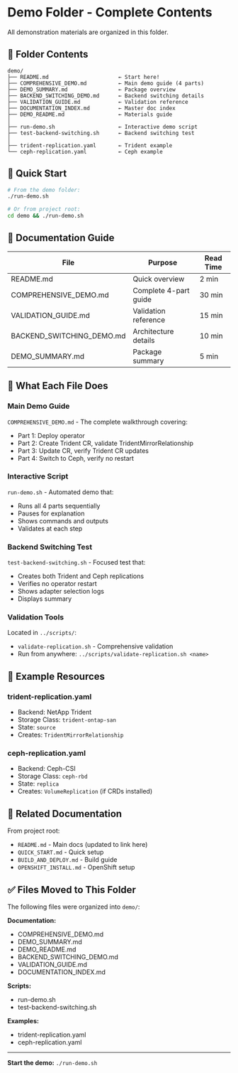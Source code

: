 # Demo Folder - Complete Contents

All demonstration materials are organized in this folder.

## 📁 **Folder Contents**

```
demo/
├── README.md                      ← Start here!
├── COMPREHENSIVE_DEMO.md          ← Main demo guide (4 parts)
├── DEMO_SUMMARY.md                ← Package overview
├── BACKEND_SWITCHING_DEMO.md      ← Backend switching details
├── VALIDATION_GUIDE.md            ← Validation reference
├── DOCUMENTATION_INDEX.md         ← Master doc index
├── DEMO_README.md                 ← Materials guide
│
├── run-demo.sh                    ← Interactive demo script
├── test-backend-switching.sh      ← Backend switching test
│
├── trident-replication.yaml       ← Trident example
└── ceph-replication.yaml          ← Ceph example
```

## 🚀 **Quick Start**

```bash
# From the demo folder:
./run-demo.sh

# Or from project root:
cd demo && ./run-demo.sh
```

## 📖 **Documentation Guide**

| File | Purpose | Read Time |
|------|---------|-----------|
| README.md | Quick overview | 2 min |
| COMPREHENSIVE_DEMO.md | Complete 4-part guide | 30 min |
| VALIDATION_GUIDE.md | Validation reference | 15 min |
| BACKEND_SWITCHING_DEMO.md | Architecture details | 10 min |
| DEMO_SUMMARY.md | Package summary | 5 min |

## 🎯 **What Each File Does**

### **Main Demo Guide**
`COMPREHENSIVE_DEMO.md` - The complete walkthrough covering:
- Part 1: Deploy operator
- Part 2: Create Trident CR, validate TridentMirrorRelationship
- Part 3: Update CR, verify Trident CR updates
- Part 4: Switch to Ceph, verify no restart

### **Interactive Script**
`run-demo.sh` - Automated demo that:
- Runs all 4 parts sequentially
- Pauses for explanation
- Shows commands and outputs
- Validates at each step

### **Backend Switching Test**
`test-backend-switching.sh` - Focused test that:
- Creates both Trident and Ceph replications
- Verifies no operator restart
- Shows adapter selection logs
- Displays summary

### **Validation Tools**
Located in `../scripts/`:
- `validate-replication.sh` - Comprehensive validation
- Run from anywhere: `../scripts/validate-replication.sh <name>`

## 📄 **Example Resources**

### **trident-replication.yaml**
- Backend: NetApp Trident
- Storage Class: `trident-ontap-san`
- State: `source`
- Creates: `TridentMirrorRelationship`

### **ceph-replication.yaml**
- Backend: Ceph-CSI
- Storage Class: `ceph-rbd`
- State: `replica`
- Creates: `VolumeReplication` (if CRDs installed)

## 🔗 **Related Documentation**

From project root:
- `README.md` - Main docs (updated to link here)
- `QUICK_START.md` - Quick setup
- `BUILD_AND_DEPLOY.md` - Build guide
- `OPENSHIFT_INSTALL.md` - OpenShift setup

## ✅ **Files Moved to This Folder**

The following files were organized into `demo/`:

**Documentation:**
- COMPREHENSIVE_DEMO.md
- DEMO_SUMMARY.md
- DEMO_README.md
- BACKEND_SWITCHING_DEMO.md
- VALIDATION_GUIDE.md
- DOCUMENTATION_INDEX.md

**Scripts:**
- run-demo.sh
- test-backend-switching.sh

**Examples:**
- trident-replication.yaml
- ceph-replication.yaml

---

**Start the demo:** `./run-demo.sh`
